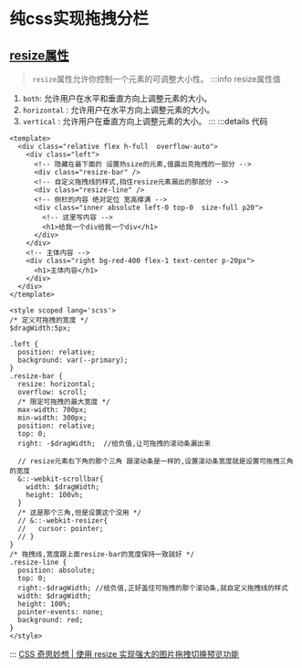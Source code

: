 # 纯css实现拖拽分栏


## [resize属性](https://developer.mozilla.org/zh-CN/docs/Web/CSS/resize)
> `resize`属性允许你控制一个元素的可调整大小性。
:::info resize属性值
1. `both`: 允许用户在水平和垂直方向上调整元素的大小。
2. `horizontal` : 允许用户在水平方向上调整元素的大小。
3. `vertical` : 允许用户在垂直方向上调整元素的大小。
:::
<DemoBlock><CssDrag /></DemoBlock>
:::details 代码
```vue
<template>
  <div class="relative flex h-full  overflow-auto">
    <div class="left">
      <!-- 隐藏在最下面的 设置热size的元素,值露出克拖拽的一部分 -->
      <div class="resize-bar" />
      <!-- 自定义拖拽线的样式,挡住resize元素漏出的那部分 -->
      <div class="resize-line" />
      <!-- 侧栏的内容 绝对定位 宽高撑满 -->
      <div class="inner absolute left-0 top-0  size-full p20">
        <!-- 这里写内容 -->
        <h1>给我一个div给我一个div</h1>
      </div>
    </div>
    <!-- 主体内容 -->
    <div class="right bg-red-400 flex-1 text-center p-20px">
      <h1>主体内容</h1>
    </div>
  </div>
</template>

<style scoped lang='scss'>
/* 定义可拖拽的宽度 */
$dragWidth:5px;

.left {
  position: relative;
  background: var(--primary);
}
.resize-bar {
  resize: horizontal;
  overflow: scroll;
  /* 限定可拖拽的最大宽度 */
  max-width: 700px;
  min-width: 300px;
  position: relative;
  top: 0;
  right: -$dragWidth;  //给负值,让可拖拽的滚动条漏出来

  // resize元素右下角的那个三角 跟滚动条是一样的,设置滚动条宽度就是设置可拖拽三角的宽度
  &::-webkit-scrollbar{
    width: $dragWidth;
    height: 100vh;
  }
  /* 这是那个三角,但是设置这个没用 */
  // &::-webkit-resizer{
  //   cursor: pointer;
  // }
}
/* 拖拽线,宽度跟上面resize-bar的宽度保持一致就好 */
.resize-line {
  position: absolute;
  top: 0;
  right:-$dragWidth; //给负值,正好盖住可拖拽的那个滚动条,就自定义拖拽线的样式
  width: $dragWidth;
  height: 100%;
  pointer-events: none;
  background: red;
}
</style>
```
:::
[CSS 奇思妙想 | 使用 resize 实现强大的图片拖拽切换预览功能](https://github.com/chokcoco/iCSS/issues/133)